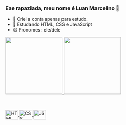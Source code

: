### Eae rapaziada, meu nome é Luan Marcelino 👋

- 🧐 Criei a conta apenas para estudo.
- 🌱 Estudando HTML, CSS e JavaScript
- 😄 Pronomes : ele/dele

 
<div>
  <a href="https://github.com/DarkGeekDg">
  <img height="180em" src="https://github-readme-stats.vercel.app/api?username=DarkGeekDg&show_icons=true&theme=dracula&include_all_commits=true&count_private=true" />
  <img height="180em" src="https://github-readme-stats.vercel.app/api/top-langs/?username=DarkGeekDg&layout=compact&langs_count=16&theme=dracula" />
</div>

  ##

<div style="display: inline_block"><br>
  <img align="center" alt="HTML" height="30" width="40" src="https://cdn.jsdelivr.net/gh/devicons/devicon/icons/html5/html5-original.svg"/>
  <img align="center" alt="CSS" height="30" width="40" src="https://cdn.jsdelivr.net/gh/devicons/devicon/icons/css3/css3-original.svg"/>
  <img align="center" alt="JS" height="30" width="40" src="https://cdn.jsdelivr.net/gh/devicons/devicon/icons/javascript/javascript-original.svg"/>
</div>



  
  
